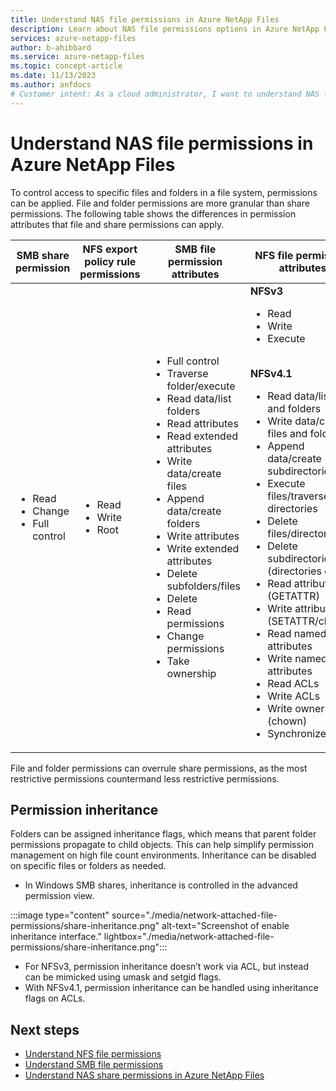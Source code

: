 ```yaml
---
title: Understand NAS file permissions in Azure NetApp Files
description: Learn about NAS file permissions options in Azure NetApp Files.
services: azure-netapp-files
author: b-ahibbard
ms.service: azure-netapp-files
ms.topic: concept-article
ms.date: 11/13/2023
ms.author: anfdocs
# Customer intent: As a cloud administrator, I want to understand NAS file permissions in Azure NetApp Files, so that I can effectively manage access control for files and folders in my environment.
---
```


# Understand NAS file permissions in Azure NetApp Files

To control access to specific files and folders in a file system, permissions can be applied. File and folder permissions are more granular than share permissions. The following table shows the differences in permission attributes that file and share permissions can apply.

| SMB share permission | NFS export policy rule permissions | SMB file permission attributes | NFS file permission attributes |
| --- | --- | --- | --- |
| <ul><li>Read</li><li>Change</li><li>Full control</li></ul> | <ul><li>Read</li><li>Write</li><li>Root</li></ul> | <ul><li>Full control</li><li>Traverse folder/execute</li><li>Read data/list folders</li><li>Read attributes</li><li>Read extended attributes</li><li>Write data/create files</li><li>Append data/create folders</li><li>Write attributes</li><li>Write extended attributes</li><li>Delete subfolders/files</li><li>Delete</li><li>Read permissions</li><li>Change permissions</li><li>Take ownership</li></ul> | **NFSv3** <br /> <ul><li>Read</li><li>Write</li><li>Execute</li></ul> <br /> **NFSv4.1** <br /> <ul><li>Read data/list files and folders</li><li>Write data/create files and folders</li><li>Append data/create subdirectories</li><li>Execute files/traverse directories</li><li>Delete files/directories</li><li>Delete subdirectories (directories only)</li><li>Read attributes (GETATTR)</li><li>Write attributes (SETATTR/chmod)</li><li>Read named attributes</li><li>Write named attributes</li><li>Read ACLs</li><li>Write ACLs</li><li>Write owner (chown)</li><li>Synchronize I/O</li></ul> |

File and folder permissions can overrule share permissions, as the most restrictive permissions countermand less restrictive permissions.

## Permission inheritance 

Folders can be assigned inheritance flags, which means that parent folder permissions propagate to child objects. This can help simplify permission management on high file count environments. Inheritance can be disabled on specific files or folders as needed.

* In Windows SMB shares, inheritance is controlled in the advanced permission view.

:::image type="content" source="./media/network-attached-file-permissions/share-inheritance.png" alt-text="Screenshot of enable inheritance interface." lightbox="./media/network-attached-file-permissions/share-inheritance.png":::

* For NFSv3, permission inheritance doesn’t work via ACL, but instead can be mimicked using umask and setgid flags. 
* With NFSv4.1, permission inheritance can be handled using inheritance flags on ACLs. 

## Next steps 

* [Understand NFS file permissions](network-attached-file-permissions-nfs.md)
* [Understand SMB file permissions](network-attached-file-permissions-smb.md)
* [Understand NAS share permissions in Azure NetApp Files](network-attached-storage-permissions.md)
